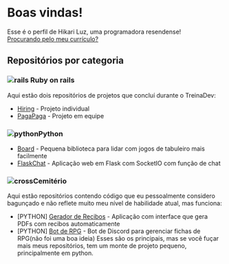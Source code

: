 # Boas vindas!
Esse é o perfil de Hikari Luz, uma programadora resendense!\
[Procurando pelo meu currículo?](https://docs.google.com/presentation/d/1dyOUWe0du0mHcQZ3P3D9IBdBnJUlMm5ojJzcO5F-NvU)

## Repositórios por categoria
### ![rails](https://cdn3.iconfinder.com/data/icons/popular-services-brands-vol-2/512/ruby-on-rails-16.png) Ruby on rails
Aqui estão dois repositórios de projetos que concluí durante o TreinaDev:

- [Hiring](https://github.com/Hikari-desuyoo/td7-projeto-final) - Projeto individual
- [PagaPaga](https://github.com/TreinaDev/pagamentos-alpha) - Projeto em equipe

### ![python](https://cdn4.iconfinder.com/data/icons/logos-and-brands/512/267_Python_logo-16.png)Python
- [Board](https://github.com/Hikari-desuyoo/board) - Pequena biblioteca para lidar com jogos de tabuleiro mais facilmente
- [FlaskChat](https://github.com/Hikari-desuyoo/Flask-chat) - Aplicação web em Flask com SocketIO com função de chat

### ![cross](https://cdn3.iconfinder.com/data/icons/materia-flat-halloween-free/24/039_003_tomb_halloween_grave_cross-16.png)Cemitério
Aqui estão repositórios contendo código que eu pessoalmente considero bagunçado e não reflete muito meu nível de habilidade atual, mas funciona:
- [PYTHON] [Gerador de Recibos](https://github.com/Hikari-desuyoo/Gerador-de-recibos) - Aplicação com interface que gera PDFs com recibos automaticamente
- [PYTHON] [Bot de RPG](https://github.com/Hikari-desuyoo/discord-rpg) - Bot de Discord para gerenciar fichas de RPG(não foi uma boa ideia)
Esses são os principais, mas se você fuçar mais meus repositórios, tem um monte de projeto pequeno, principalmente em python.
